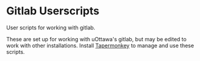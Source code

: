 # Gitlab Userscripts
User scripts for working with gitlab. 

These are set up for working with uOttawa's gitlab, but may be edited to work
with other installations.  Install [Tapermonkey](http://tampermonkey.net/) to
manage and use these scripts.
